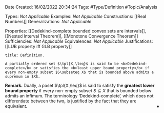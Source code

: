 <div class="topSpace"></div>

Date Created: 16/02/2022 20:34:24
Tags: #Type/Definition #Topic/Analysis

Types: <i>Not Applicable</i>
Examples: <i>Not Applicable</i>
Constructions: [[Real Numbers]]
Generalizations: <i>Not Applicable</i>

Properties: [[Dedekind-complete bounded convex sets are intervals]], [[Nested Interval Theorem]], [[Monotone Convergence Theorem]]
Sufficiencies: <i>Not Applicable</i>
Equivalences: <i>Not Applicable</i>
Justifications: [[LUB property iff GLB property]]

``` ad-Definition
title: Definition.

A partially ordered set $\tpl{X,\leq}$ is said to be <b>Dedekind-complete</b> or satisfies the <b>least upper bound property</b> if every non-empty subset $S\subseteq X$ that is bounded above admits a supremum in $X$.

```

<b>Remark.</b> Dually, a poset $\tpl{X,\leq}$ is said to satisfy the <b>greatest lower bound property</b> if every non-empty subset $S\subseteq X$ that is bounded below admits an infimum. The terminology ‘Dedekind-complete$\textrm{'}$, which does not differentiate between the two, is justified by the fact that they are equivalent.<span style="float:right;">$\blacklozenge$</span>
